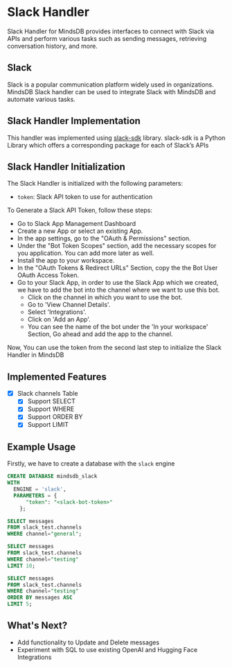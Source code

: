# Slack Handler

Slack Handler for MindsDB provides interfaces to connect with Slack via APIs and perform various tasks such as sending messages, retrieving conversation history, and more.

## Slack

Slack is a popular communication platform widely used in organizations. MindsDB Slack handler can be used to integrate Slack with MindsDB and automate various tasks.

## Slack Handler Implementation

This handler was implemented using [slack-sdk](https://slack.dev/python-slack-sdk/) library.
slack-sdk is a Python Library which offers a corresponding package for each of Slack’s APIs

## Slack Handler Initialization

The Slack Handler is initialized with the following parameters:

- `token`: Slack API token to use for authentication

To Generate a Slack API Token, follow these steps:
- Go to Slack App Management Dashboard
- Create a new App or select an existing App.
- In the app settings, go to the "OAuth & Permissions" section.
- Under the "Bot Token Scopes" section, add the necessary scopes for you application. You can add more later as well.
- Install the app to your workspace.
- In the "OAuth Tokens & Redirect URLs" Section, copy the the Bot User OAuth Access Token.
- Go to your Slack App, in order to use the Slack App which we created, we have to add the bot into the channel where we want to use this bot.
    - Click on the channel in which you want to use the bot.
    - Go to 'View Channel Details'.
    - Select 'Integrations'.
    - Click on 'Add an App'.
    - You can see the name of the bot under the 'In your workspace' Section, Go ahead and add the app to the channel.

Now, You can use the token from the second last step to initialize the Slack Handler in MindsDB

## Implemented Features

- [x] Slack channels Table
    - [x] Support SELECT
    - [x] Support WHERE
    - [x] Support ORDER BY
    - [x] Support LIMIT

## Example Usage

Firstly, we have to create a database with the `slack` engine

~~~~sql
CREATE DATABASE mindsdb_slack
WITH
  ENGINE = 'slack',
  PARAMETERS = {
      "token": "<slack-bot-token>"
    };
~~~~

~~~~sql
SELECT messages
FROM slack_test.channels
WHERE channel="general";
~~~~

~~~~sql
SELECT messages
FROM slack_test.channels
WHERE channel="testing"
LIMIT 10;
~~~~

~~~~sql
SELECT messages
FROM slack_test.channels
WHERE channel="testing"
ORDER BY messages ASC
LIMIT 5;
~~~~

## What's Next?
- Add functionality to Update and Delete messages
- Experiment with SQL to use existing OpenAI and Hugging Face Integrations